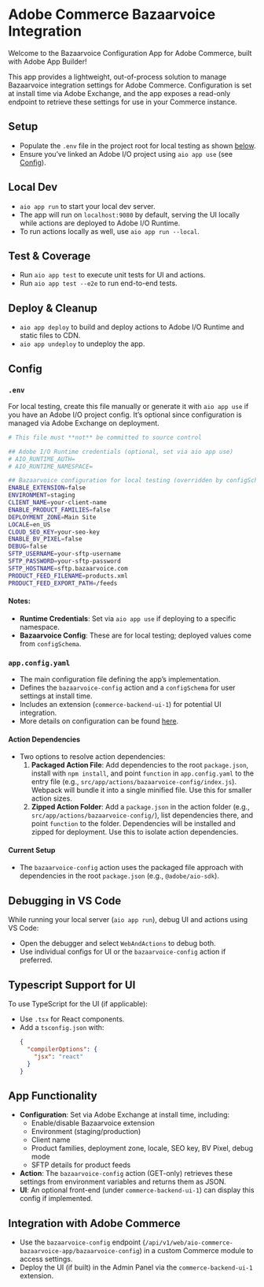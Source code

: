 # Adobe Commerce Bazaarvoice Integration

Welcome to the Bazaarvoice Configuration App for Adobe Commerce, built with Adobe App Builder!

This app provides a lightweight, out-of-process solution to manage Bazaarvoice integration settings for Adobe Commerce. Configuration is set at install time via Adobe Exchange, and the app exposes a read-only endpoint to retrieve these settings for use in your Commerce instance.

## Setup

- Populate the `.env` file in the project root for local testing as shown [below](#env).
- Ensure you’ve linked an Adobe I/O project using `aio app use` (see [Config](#config)).

## Local Dev

- `aio app run` to start your local dev server.
- The app will run on `localhost:9080` by default, serving the UI locally while actions are deployed to Adobe I/O Runtime.
- To run actions locally as well, use `aio app run --local`.

## Test & Coverage

- Run `aio app test` to execute unit tests for UI and actions.
- Run `aio app test --e2e` to run end-to-end tests.

## Deploy & Cleanup

- `aio app deploy` to build and deploy actions to Adobe I/O Runtime and static files to CDN.
- `aio app undeploy` to undeploy the app.

## Config

### `.env`

For local testing, create this file manually or generate it with `aio app use` if you have an Adobe I/O project config. It’s optional since configuration is managed via Adobe Exchange on deployment.

```bash
# This file must **not** be committed to source control

## Adobe I/O Runtime credentials (optional, set via aio app use)
# AIO_RUNTIME_AUTH=
# AIO_RUNTIME_NAMESPACE=

## Bazaarvoice configuration for local testing (overridden by configSchema on deployment)
ENABLE_EXTENSION=false
ENVIRONMENT=staging
CLIENT_NAME=your-client-name
ENABLE_PRODUCT_FAMILIES=false
DEPLOYMENT_ZONE=Main Site
LOCALE=en_US
CLOUD_SEO_KEY=your-seo-key
ENABLE_BV_PIXEL=false
DEBUG=false
SFTP_USERNAME=your-sftp-username
SFTP_PASSWORD=your-sftp-password
SFTP_HOSTNAME=sftp.bazaarvoice.com
PRODUCT_FEED_FILENAME=products.xml
PRODUCT_FEED_EXPORT_PATH=/feeds
```

#### Notes:
- **Runtime Credentials**: Set via `aio app use` if deploying to a specific namespace.
- **Bazaarvoice Config**: These are for local testing; deployed values come from `configSchema`.

### `app.config.yaml`

- The main configuration file defining the app’s implementation.
- Defines the `bazaarvoice-config` action and a `configSchema` for user settings at install time.
- Includes an extension (`commerce-backend-ui-1`) for potential UI integration.
- More details on configuration can be found [here](https://developer.adobe.com/app-builder/docs/guides/appbuilder-configuration/#appconfigyaml).

#### Action Dependencies

- Two options to resolve action dependencies:
    1. **Packaged Action File**: Add dependencies to the root `package.json`, install with `npm install`, and point `function` in `app.config.yaml` to the entry file (e.g., `src/app/actions/bazaarvoice-config/index.js`). Webpack will bundle it into a single minified file. Use this for smaller action sizes.
    2. **Zipped Action Folder**: Add a `package.json` in the action folder (e.g., `src/app/actions/bazaarvoice-config/`), list dependencies there, and point `function` to the folder. Dependencies will be installed and zipped for deployment. Use this to isolate action dependencies.

#### Current Setup
- The `bazaarvoice-config` action uses the packaged file approach with dependencies in the root `package.json` (e.g., `@adobe/aio-sdk`).

## Debugging in VS Code

While running your local server (`aio app run`), debug UI and actions using VS Code:
- Open the debugger and select `WebAndActions` to debug both.
- Use individual configs for UI or the `bazaarvoice-config` action if preferred.

## Typescript Support for UI

To use TypeScript for the UI (if applicable):
- Use `.tsx` for React components.
- Add a `tsconfig.json` with:
  ```json
  {
    "compilerOptions": {
      "jsx": "react"
    }
  }
  ```

## App Functionality

- **Configuration**: Set via Adobe Exchange at install time, including:
    - Enable/disable Bazaarvoice extension
    - Environment (staging/production)
    - Client name
    - Product families, deployment zone, locale, SEO key, BV Pixel, debug mode
    - SFTP details for product feeds
- **Action**: The `bazaarvoice-config` action (GET-only) retrieves these settings from environment variables and returns them as JSON.
- **UI**: An optional front-end (under `commerce-backend-ui-1`) can display this config if implemented.

## Integration with Adobe Commerce

- Use the `bazaarvoice-config` endpoint (`/api/v1/web/aio-commerce-bazaarvoice-app/bazaarvoice-config`) in a custom Commerce module to access settings.
- Deploy the UI (if built) in the Admin Panel via the `commerce-backend-ui-1` extension.